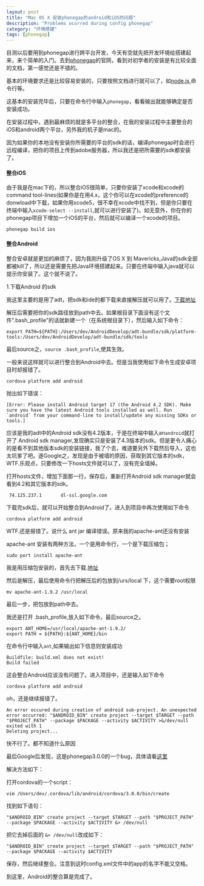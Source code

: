 ```yaml
---
layout: post
title: "Mac OS X 安装phonegap的android和iOS的问题"
description: "Problems ocurred during config phonegap"
category: "环境搭建"
tags: [phonegap]
---
```



目测以后要用到phonegap进行跨平台开发，今天有空就先把开发环境给搭建起来，来个简单的入门。去到[phonegap](http://docs.phonegap.com/)的官网，看到对初学者的安装是有比较全面的文档，第一感觉还是不错的。

基本的环境要求还是比较容易安装的，只要按照文档进行就可以了，如[node.js](http://nodejs.org),命令行等。

这基本的安装完毕后，只要在命令行中输入`phonegap`，看看输出就能够确定是否安装成功。

在安装过程中，遇到最麻烦的就是多平台的整合，在我的安装过程中主要整合的iOS和android两个平台，另外我的机子是mac的。

因为如果你的本地没有安装你所需要的平台的sdk的话，编译phonegap时会进行远程编译，把你的项目上传到adobe服务器，所以我还是把所需要的sdk都安装了。

#### 整合iOS

由于我是在mac下的，所以整合iOS很简单，只要你安装了xcode和xcode的command tool-lines(如果你是在用4.x，这个你可以在xcode的preference的donwload中下载，如果你用xcode5，很不幸在xcode中找不到，但是你只要在终端中输入`xcode-select --install`,就可以进行安装了)。如无意外，你在你的phonegap项目下增加一个iOS的平台，然后就可以编译一个xcode的项目。

	phonegap build ios

#### 整合Android

整合安卓就是更加的麻烦了，因为我刚升级了OS X 到 Mavericks,Java的sdk全部都被kill了，所以还是需要先把Java环境搭建起来。只要在终端中输入java就可以提示你安装了。这个就不说了。

1.下载Android 的sdk

我这里主要的是用了adt，把sdk和ide的都下载来直接解压就可以用了。[下载地址](http://developer.android.com/sdk/index.html)

解压后需要把你的sdk路径放到path中去。如果根目录下面没有这个文件".bash_profile"的话就新建一个（在系统根目录下），然后输入如下命令：

	export PATH=${PATH}:/Users/dev/AndroidDevelop/adt-bundle/sdk/platform-tools:/Users/dev/AndroidDevelop/adt-bundle/sdk/tools

最后source之，`source .bash_profile`,使其生效。

一般来说这样就可以进行整合到Android中去。但是当我使用如下命令生成安卓项目时却报错了。

	cordova platform add android

抛出如下错误：


	[Error: Please install Android target 17 (the Android 4.2 SDK). Make sure you have the latest Android tools installed as well. Run `android` from your command-line to install/update any missing SDKs or tools.]

应该是我的adt中的Android sdk没有4.2版本，于是在终端中输入an`android`就打开了 Android sdk manager,发现确实只是安装了4.3版本的sdk。但是更令人痛心的是看不到其他版本sdk的安装链接，我了个去，难道要另外下载然后导入，这也太坑爹了吧。遂Google之，发现是由于被墙的原因，获取到其它版本的sdk，WTF.乐观点，只要修改一下hosts文件就可以了，没有完全墙掉。

打开hosts文件，增加下面那一行，保存后，重新打开Android sdk manager就会看到4.2和其它版本的sdk。
	
	 74.125.237.1       dl-ssl.google.com  

下载完sdk后，就可以开始整合到Android了。进入到项目中再次使用如下命令

	cordova platform add android

WTF.还是报错了。说什么 ant jar 编译错误。原来我的apache-ant还没有安装

apache-ant 安装有两种方法，一个是用命令行，一个是下载压缩包；

	sudo port install apache-ant

我是用压缩包安装的，首先去下载.[地址](http://ant.apache.org/srcdownload.cgi)

然后是解压，最后使用命令行把解压后的包放到/urs/local 下，这个需要root权限

	mv apache-ant-1.9.2 /usr/local

最后一步，把包放到path中去。

我还是打开 .bash_profile,放入如下命令，最后source之。

	export ANT_HOME=/usr/local/apache-ant-1.9.2/
	export PATH = ${PATH}:${ANT_HOME}/bin

在命令行中输入`ant`,如果输出如下信息则安装成功

	Buildfile: build.xml does not exist!
	Build failed

这会整合Android应该没有问题了。进入项目中，还是输入如下命令

	cordova platform add android

oh，还是继续报错了。

	An error occured during creation of android sub-project. An unexpected error occurred: "$ANDROID_BIN" create project --target $TARGET --path "$PROJECT_PATH" --package $PACKAGE --activity $ACTIVITY >&/dev/null exited with 1
	Deleting project...

快不行了。都不知道什么原因

最后Google后发现，这是phonegap3.0.0的一个bug，具体请看[这里](https://github.com/phonegap/phonegap-cli/issues/98)

解决方法如下：

打开cordova的一个script：

	vim /Users/dev/.cordova/lib/android/cordova/3.0.0/bin/create

找到如下语句：
	
	"$ANDROID_BIN" create project --target $TARGET --path "$PROJECT_PATH" --package $PACKAGE --activity $ACTIVITY &> /dev/null

把它去掉后面的 `&> /dev/null`改成如下：

	"$ANDROID_BIN" create project --target $TARGET --path "$PROJECT_PATH" --package $PACKAGE --activity $ACTIVITY

保存，然后继续整合。注意到这时config.xml文件中的app的名字不能又空格。

到这里，Android的整合算是完成了。


